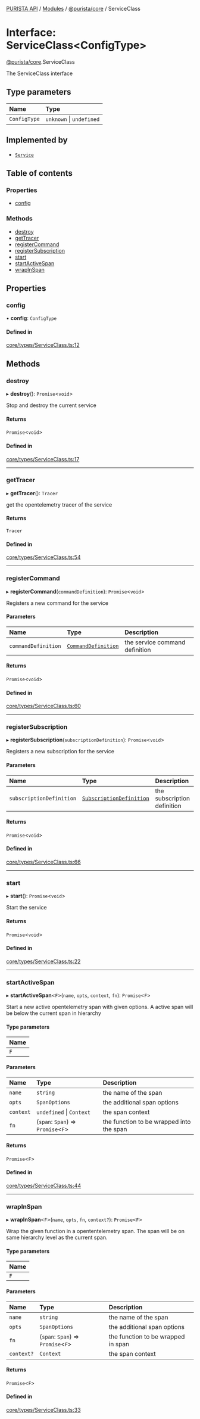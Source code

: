 [PURISTA API](../README.md) / [Modules](../modules.md) / [@purista/core](../modules/purista_core.md) / ServiceClass

# Interface: ServiceClass\<ConfigType\>

[@purista/core](../modules/purista_core.md).ServiceClass

The ServiceClass interface

## Type parameters

| Name | Type |
| :------ | :------ |
| `ConfigType` | `unknown` \| `undefined` |

## Implemented by

- [`Service`](../classes/purista_core.Service.md)

## Table of contents

### Properties

- [config](purista_core.ServiceClass.md#config)

### Methods

- [destroy](purista_core.ServiceClass.md#destroy)
- [getTracer](purista_core.ServiceClass.md#gettracer)
- [registerCommand](purista_core.ServiceClass.md#registercommand)
- [registerSubscription](purista_core.ServiceClass.md#registersubscription)
- [start](purista_core.ServiceClass.md#start)
- [startActiveSpan](purista_core.ServiceClass.md#startactivespan)
- [wrapInSpan](purista_core.ServiceClass.md#wrapinspan)

## Properties

### config

• **config**: `ConfigType`

#### Defined in

[core/types/ServiceClass.ts:12](https://github.com/sebastianwessel/purista/blob/master/packages/core/src/core/types/ServiceClass.ts#L12)

## Methods

### destroy

▸ **destroy**(): `Promise`\<`void`\>

Stop and destroy the current service

#### Returns

`Promise`\<`void`\>

#### Defined in

[core/types/ServiceClass.ts:17](https://github.com/sebastianwessel/purista/blob/master/packages/core/src/core/types/ServiceClass.ts#L17)

___

### getTracer

▸ **getTracer**(): `Tracer`

get the opentelemetry tracer of the service

#### Returns

`Tracer`

#### Defined in

[core/types/ServiceClass.ts:54](https://github.com/sebastianwessel/purista/blob/master/packages/core/src/core/types/ServiceClass.ts#L54)

___

### registerCommand

▸ **registerCommand**(`commandDefinition`): `Promise`\<`void`\>

Registers a new command for the service

#### Parameters

| Name | Type | Description |
| :------ | :------ | :------ |
| `commandDefinition` | [`CommandDefinition`](../modules/purista_core.md#commanddefinition) | the service command definition |

#### Returns

`Promise`\<`void`\>

#### Defined in

[core/types/ServiceClass.ts:60](https://github.com/sebastianwessel/purista/blob/master/packages/core/src/core/types/ServiceClass.ts#L60)

___

### registerSubscription

▸ **registerSubscription**(`subscriptionDefinition`): `Promise`\<`void`\>

Registers a new subscription for the service

#### Parameters

| Name | Type | Description |
| :------ | :------ | :------ |
| `subscriptionDefinition` | [`SubscriptionDefinition`](../modules/purista_core.md#subscriptiondefinition) | the subscription definition |

#### Returns

`Promise`\<`void`\>

#### Defined in

[core/types/ServiceClass.ts:66](https://github.com/sebastianwessel/purista/blob/master/packages/core/src/core/types/ServiceClass.ts#L66)

___

### start

▸ **start**(): `Promise`\<`void`\>

Start the service

#### Returns

`Promise`\<`void`\>

#### Defined in

[core/types/ServiceClass.ts:22](https://github.com/sebastianwessel/purista/blob/master/packages/core/src/core/types/ServiceClass.ts#L22)

___

### startActiveSpan

▸ **startActiveSpan**\<`F`\>(`name`, `opts`, `context`, `fn`): `Promise`\<`F`\>

Start a new active opentelemetry span with given options.
A active span will be below the current span in hierarchy

#### Type parameters

| Name |
| :------ |
| `F` |

#### Parameters

| Name | Type | Description |
| :------ | :------ | :------ |
| `name` | `string` | the name of the span |
| `opts` | `SpanOptions` | the additional span options |
| `context` | `undefined` \| `Context` | the span context |
| `fn` | (`span`: `Span`) => `Promise`\<`F`\> | the function to be wrapped into the span |

#### Returns

`Promise`\<`F`\>

#### Defined in

[core/types/ServiceClass.ts:44](https://github.com/sebastianwessel/purista/blob/master/packages/core/src/core/types/ServiceClass.ts#L44)

___

### wrapInSpan

▸ **wrapInSpan**\<`F`\>(`name`, `opts`, `fn`, `context?`): `Promise`\<`F`\>

Wrap the given function in a opententelemetry span.
The span will be on same hierarchy level as the current span.

#### Type parameters

| Name |
| :------ |
| `F` |

#### Parameters

| Name | Type | Description |
| :------ | :------ | :------ |
| `name` | `string` | the name of the span |
| `opts` | `SpanOptions` | the additional span options |
| `fn` | (`span`: `Span`) => `Promise`\<`F`\> | the function to be wrapped in span |
| `context?` | `Context` | the span context |

#### Returns

`Promise`\<`F`\>

#### Defined in

[core/types/ServiceClass.ts:33](https://github.com/sebastianwessel/purista/blob/master/packages/core/src/core/types/ServiceClass.ts#L33)
